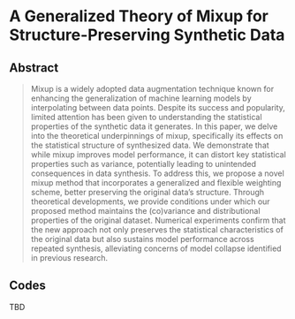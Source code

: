 # A Generalized Theory of Mixup for Structure-Preserving Synthetic Data

## Abstract

> Mixup is a widely adopted data augmentation technique known for enhancing the generalization of machine learning models by interpolating between data points. Despite its success and popularity, limited attention has been given to understanding the statistical properties of the synthetic data it generates. In this paper, we delve into the theoretical underpinnings of mixup, specifically its effects on the statistical structure of synthesized data. We demonstrate that while mixup improves model performance, it can distort key statistical properties such as variance, potentially leading to unintended consequences in data synthesis. To address this, we propose a novel mixup method that incorporates a generalized and flexible weighting scheme, better preserving the original data’s structure. Through theoretical developments, we provide conditions under which our proposed method maintains the (co)variance and distributional properties of the original dataset. Numerical experiments confirm that the new approach not only preserves the statistical characteristics of the original data but also sustains model performance across repeated synthesis, alleviating concerns of model collapse identified in previous research.

## Codes

TBD
